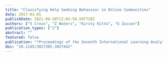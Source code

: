 ```yaml
---
title: "Classifying Help Seeking Behaviour in Online Communities"
date: 2017-01-01
publishDate: 2021-08-20T12:05:59.507720Z
authors: ["S Cross", "Z Waters", "Kirsty Kitto", "G Zuccon"]
publication_types: ["2"]
abstract: ""
featured: false
publication: "*Proceedings of the Seventh International Learning Analytics & Knowledge łdots*"
doi: "10.1145/3027385.3027442"
---
```


